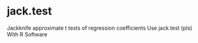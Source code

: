 # jack.test
Jackknife approximate t tests of regression coefficients Use jack.test (pls) With R Software
